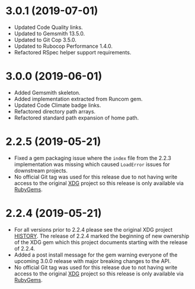 # 3.0.1 (2019-07-01)

- Updated Code Quality links.
- Updated to Gemsmith 13.5.0.
- Updated to Git Cop 3.5.0.
- Updated to Rubocop Performance 1.4.0.
- Refactored RSpec helper support requirements.

# 3.0.0 (2019-06-01)

- Added Gemsmith skeleton.
- Added implementation extracted from Runcom gem.
- Updated Code Climate badge links.
- Refactored directory path arrays.
- Refactored standard path expansion of home path.

# 2.2.5 (2019-05-21)

- Fixed a gem packaging issue where the `index` file from the 2.2.3 implementation was missing which
  caused `LoadError` issues for downstream projects.
- No official Git tag was used for this release due to not having write access to the original
  [XDG](https://github.com/rubyworks/xdg) project so this release is only available via
  [RubyGems](https://rubygems.org/gems/xdg/versions/2.2.5).

# 2.2.4 (2019-05-21)

- For all versions prior to 2.2.4 please see the original XDG project
[HISTORY](https://github.com/rubyworks/xdg/blob/master/HISTORY.md). The release of 2.2.4 marked the
beginning of new ownership of the XDG gem which this project documents starting with the release of
2.2.4.
- Added a post install message for the gem warning everyone of the upcoming 3.0.0 release with major
  breaking changes to the API.
- No official Git tag was used for this release due to not having write access to the original
  [XDG](https://github.com/rubyworks/xdg) project so this release is only available via
  [RubyGems](https://rubygems.org/gems/xdg/versions/2.2.4).
